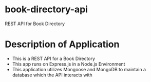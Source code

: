 # book-directory-api
REST API for Book Directory

# Description of Application
  - This is a REST API for a Book Directory
  - This app runs on Express.js in a Node.js Environment
  - This application utilizes Mongoose and MongoDB to maintain a database which the API interacts with
